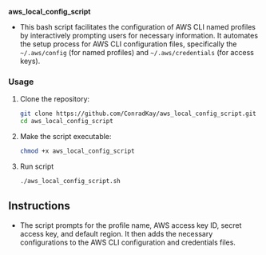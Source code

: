 **aws_local_config_script**

- This bash script facilitates the configuration of AWS CLI named profiles by interactively prompting users for necessary information. It automates the setup process for AWS CLI configuration files, specifically the `~/.aws/config` (for named profiles) and `~/.aws/credentials` (for access keys).

### Usage

1. Clone the repository:
   ```bash
   git clone https://github.com/ConradKay/aws_local_config_script.git
   cd aws_local_config_script

2. Make the script executable:
   ```bash
   chmod +x aws_local_config_script

3. Run script
   ```bash
   ./aws_local_config_script.sh

## Instructions
- The script prompts for the profile name, AWS access key ID, secret access key, and default region. It then adds the necessary configurations to the AWS CLI configuration and credentials files.



